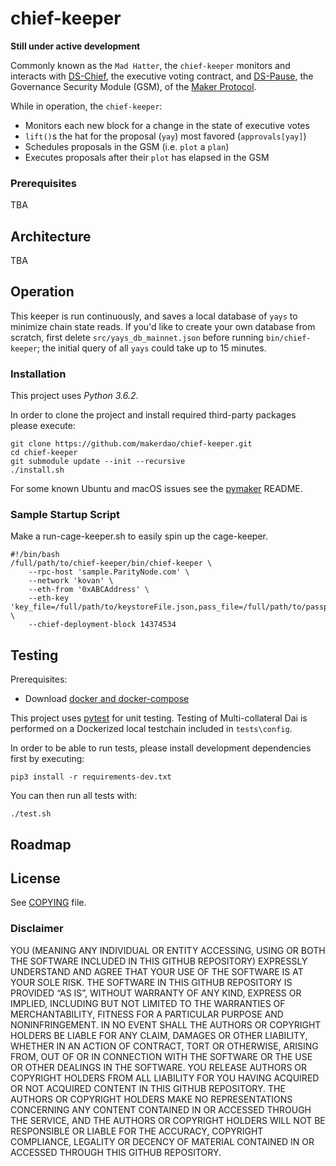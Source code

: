 # chief-keeper

**Still under active development**

Commonly known as the `Mad Hatter`, the `chief-keeper` monitors and interacts with [DS-Chief](https://github.com/dapphub/ds-chief), the executive voting contract, and [DS-Pause](https://github.com/dapphub/ds-pause), the Governance Security Module (GSM), of the [Maker Protocol](https://github.com/makerdao/dss).

While in operation, the `chief-keeper`:
* Monitors each new block for a change in the state of executive votes
* `lift()`s the hat for the proposal (`yay`) most favored (`approvals[yay]`)
* Schedules proposals in the GSM (i.e. `plot` a `plan`)
* Executes proposals after their `plot` has elapsed in the GSM

### Prerequisites
TBA

## Architecture
TBA

## Operation

This keeper is run continuously, and saves a local database of `yays` to minimize chain state reads.
If you'd like to create your own database from scratch, first delete `src/yays_db_mainnet.json` before running `bin/chief-keeper`; the initial query of all `yays` could take up to 15 minutes.

### Installation

This project uses *Python 3.6.2*.

In order to clone the project and install required third-party packages please execute:
```
git clone https://github.com/makerdao/chief-keeper.git
cd chief-keeper
git submodule update --init --recursive
./install.sh
```

For some known Ubuntu and macOS issues see the [pymaker](https://github.com/makerdao/pymaker) README.


### Sample Startup Script

Make a run-cage-keeper.sh to easily spin up the cage-keeper.

```
#!/bin/bash
/full/path/to/chief-keeper/bin/chief-keeper \
	--rpc-host 'sample.ParityNode.com' \
	--network 'kovan' \
	--eth-from '0xABCAddress' \
	--eth-key 'key_file=/full/path/to/keystoreFile.json,pass_file=/full/path/to/passphrase/file.txt' \
	--chief-deployment-block 14374534
```


## Testing

Prerequisites:
* Download [docker and docker-compose](https://www.docker.com/get-started)

This project uses [pytest](https://docs.pytest.org/en/latest/) for unit testing.  Testing of Multi-collateral Dai is
performed on a Dockerized local testchain included in `tests\config`.

In order to be able to run tests, please install development dependencies first by executing:
```
pip3 install -r requirements-dev.txt
```

You can then run all tests with:
```
./test.sh
```

## Roadmap



## License

See [COPYING](https://github.com/makerdao/chief-keeper/blob/master/COPYING) file.

### Disclaimer

YOU (MEANING ANY INDIVIDUAL OR ENTITY ACCESSING, USING OR BOTH THE SOFTWARE INCLUDED IN THIS GITHUB REPOSITORY) EXPRESSLY UNDERSTAND AND AGREE THAT YOUR USE OF THE SOFTWARE IS AT YOUR SOLE RISK.
THE SOFTWARE IN THIS GITHUB REPOSITORY IS PROVIDED “AS IS”, WITHOUT WARRANTY OF ANY KIND, EXPRESS OR IMPLIED, INCLUDING BUT NOT LIMITED TO THE WARRANTIES OF MERCHANTABILITY, FITNESS FOR A PARTICULAR PURPOSE AND NONINFRINGEMENT. IN NO EVENT SHALL THE AUTHORS OR COPYRIGHT HOLDERS BE LIABLE FOR ANY CLAIM, DAMAGES OR OTHER LIABILITY, WHETHER IN AN ACTION OF CONTRACT, TORT OR OTHERWISE, ARISING FROM, OUT OF OR IN CONNECTION WITH THE SOFTWARE OR THE USE OR OTHER DEALINGS IN THE SOFTWARE.
YOU RELEASE AUTHORS OR COPYRIGHT HOLDERS FROM ALL LIABILITY FOR YOU HAVING ACQUIRED OR NOT ACQUIRED CONTENT IN THIS GITHUB REPOSITORY. THE AUTHORS OR COPYRIGHT HOLDERS MAKE NO REPRESENTATIONS CONCERNING ANY CONTENT CONTAINED IN OR ACCESSED THROUGH THE SERVICE, AND THE AUTHORS OR COPYRIGHT HOLDERS WILL NOT BE RESPONSIBLE OR LIABLE FOR THE ACCURACY, COPYRIGHT COMPLIANCE, LEGALITY OR DECENCY OF MATERIAL CONTAINED IN OR ACCESSED THROUGH THIS GITHUB REPOSITORY.
